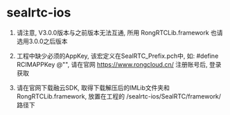 # sealrtc-ios

1. 请注意, V3.0.0版本与之前版本无法互通, 所用 RongRTCLib.framework 也请选用3.0.0之后版本

2. 工程中缺少必须的AppKey,  该宏定义在SealRTC_Prefix.pch中, 如: #define RCIMAPPKey @"", 请在官网 https://www.rongcloud.cn/ 注册账号后, 登录获取

3. 请在官网下载融云SDK, 取得下载解压后的IMLib文件夹和 RongRTCLib.framework, 放置在工程的 /sealrtc-ios/SealRTC/framework/ 路径下

